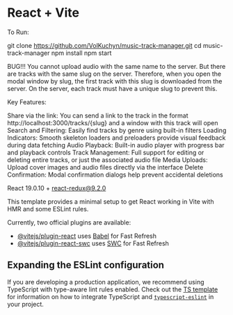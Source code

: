 # React + Vite

To Run:

git clone https://github.com/VolKuchyn/music-track-manager.git
cd music-track-manager
npm install
npm start


BUG!!!
You cannot upload audio with the same name to the server. But there are tracks with the same slug on the server. Therefore, when you open the modal window by slug, the first track with this slug is downloaded from the server. 
On the server, each track must have a unique slug to prevent this.


Key Features:


Share via the link: You can send a link to the track in the format http://localhost:3000/tracks/{slug} and a window with this track will open
Search and Filtering: Easily find tracks by genre using built-in filters
Loading Indicators: Smooth skeleton loaders and preloaders provide visual feedback during data fetching
Audio Playback: Built-in audio player with progress bar and playback controls
Track Management: Full support for editing or deleting entire tracks, or just the associated audio file
Media Uploads: Upload cover images and audio files directly via the interface
Delete Confirmation: Modal confirmation dialogs help prevent accidental deletions


React 19.0.10 + react-redux@9.2.0











This template provides a minimal setup to get React working in Vite with HMR and some ESLint rules.

Currently, two official plugins are available:

- [@vitejs/plugin-react](https://github.com/vitejs/vite-plugin-react/blob/main/packages/plugin-react) uses [Babel](https://babeljs.io/) for Fast Refresh
- [@vitejs/plugin-react-swc](https://github.com/vitejs/vite-plugin-react/blob/main/packages/plugin-react-swc) uses [SWC](https://swc.rs/) for Fast Refresh

## Expanding the ESLint configuration

If you are developing a production application, we recommend using TypeScript with type-aware lint rules enabled. Check out the [TS template](https://github.com/vitejs/vite/tree/main/packages/create-vite/template-react-ts) for information on how to integrate TypeScript and [`typescript-eslint`](https://typescript-eslint.io) in your project.
